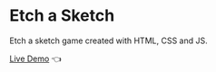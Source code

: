 # Etch a Sketch

Etch a sketch game created with HTML, CSS and JS.

[Live Demo](https://soulo-mon.github.io/Etch-a-Sketch/) :point_left:
